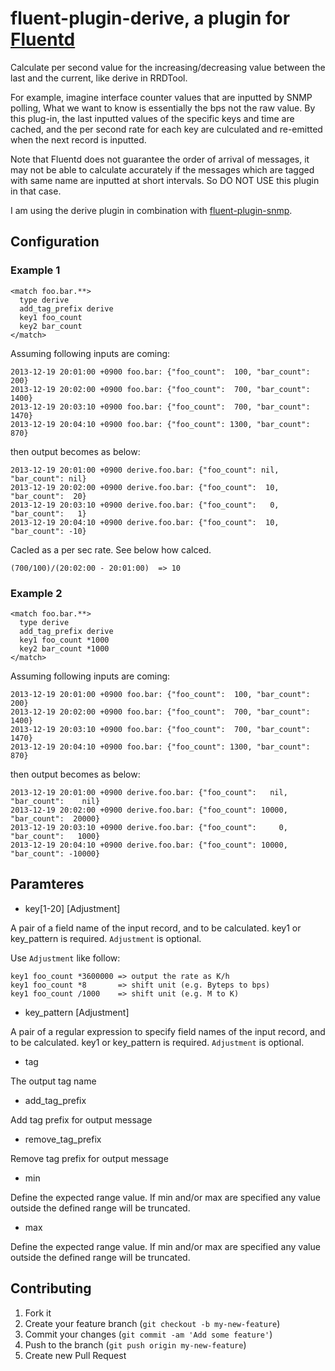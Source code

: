 # fluent-plugin-derive, a plugin for [Fluentd](http://fluentd.org)

Calculate per second value for the increasing/decreasing value between the last and the current, like derive in RRDTool.

For example, imagine interface counter values that are inputted by SNMP polling, What we want to know is essentially the bps not the raw value. By this plug-in, the last inputted values of the specific keys and time are cached, and the per second rate for each key are culculated and re-emitted when the next record is inputted.

Note that Fluentd does not guarantee the order of arrival of messages, it may not be able to calculate accurately if the messages which are tagged with same name are inputted at short intervals. So DO NOT USE this plugin in that case.

I am using the derive plugin in combination with [fluent-plugin-snmp](https://github.com/iij/fluent-plugin-snmp).

## Configuration

### Example 1

    <match foo.bar.**>
      type derive
      add_tag_prefix derive
      key1 foo_count
      key2 bar_count
    </match>

Assuming following inputs are coming:

    2013-12-19 20:01:00 +0900 foo.bar: {"foo_count":  100, "bar_count":  200}
    2013-12-19 20:02:00 +0900 foo.bar: {"foo_count":  700, "bar_count": 1400}
    2013-12-19 20:03:10 +0900 foo.bar: {"foo_count":  700, "bar_count": 1470}
    2013-12-19 20:04:10 +0900 foo.bar: {"foo_count": 1300, "bar_count":  870}

then output becomes as below:

    2013-12-19 20:01:00 +0900 derive.foo.bar: {"foo_count": nil, "bar_count": nil}
    2013-12-19 20:02:00 +0900 derive.foo.bar: {"foo_count":  10, "bar_count":  20}
    2013-12-19 20:03:10 +0900 derive.foo.bar: {"foo_count":   0, "bar_count":   1}
    2013-12-19 20:04:10 +0900 derive.foo.bar: {"foo_count":  10, "bar_count": -10}

Cacled as a per sec rate. See below how calced.

    (700/100)/(20:02:00 - 20:01:00)  => 10

### Example 2

    <match foo.bar.**>
      type derive
      add_tag_prefix derive
      key1 foo_count *1000
      key2 bar_count *1000
    </match>

Assuming following inputs are coming:

    2013-12-19 20:01:00 +0900 foo.bar: {"foo_count":  100, "bar_count":  200}
    2013-12-19 20:02:00 +0900 foo.bar: {"foo_count":  700, "bar_count": 1400}
    2013-12-19 20:03:10 +0900 foo.bar: {"foo_count":  700, "bar_count": 1470}
    2013-12-19 20:04:10 +0900 foo.bar: {"foo_count": 1300, "bar_count":  870}

then output becomes as below:

    2013-12-19 20:01:00 +0900 derive.foo.bar: {"foo_count":   nil, "bar_count":    nil}
    2013-12-19 20:02:00 +0900 derive.foo.bar: {"foo_count": 10000, "bar_count":  20000}
    2013-12-19 20:03:10 +0900 derive.foo.bar: {"foo_count":     0, "bar_count":   1000}
    2013-12-19 20:04:10 +0900 derive.foo.bar: {"foo_count": 10000, "bar_count": -10000}

## Paramteres
* key[1-20] [Adjustment]

A pair of a field name of the input record, and to be calculated. key1 or key_pattern is required. `Adjustment` is optional.

Use `Adjustment` like follow:

    key1 foo_count *3600000 => output the rate as K/h
    key1 foo_count *8       => shift unit (e.g. Byteps to bps)
    key1 foo_count /1000    => shift unit (e.g. M to K)

* key_pattern [Adjustment]

A pair of a regular expression to specify field names of the input record, and to be calculated. key1 or key_pattern is required. `Adjustment` is optional.

* tag

The output tag name

* add_tag_prefix

Add tag prefix for output message

* remove_tag_prefix

Remove tag prefix for output message

* min

Define the expected range value. If min and/or max are specified any value outside the defined range will be truncated.

* max

Define the expected range value. If min and/or max are specified any value outside the defined range will be truncated.

## Contributing

1. Fork it
2. Create your feature branch (`git checkout -b my-new-feature`)
3. Commit your changes (`git commit -am 'Add some feature'`)
4. Push to the branch (`git push origin my-new-feature`)
5. Create new Pull Request
